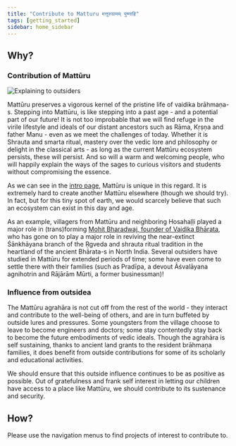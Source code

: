 ```yaml
---
title: "Contribute to Matturu मत्तूरुग्रामम् पुष्णाहि"
tags: [getting_started]
sidebar: home_sidebar
---
```


## Why?
### Contribution of Mattūru
![Explaining to outsiders](https://i.imgur.com/ZXLNs2b.jpg) 

Mattūru preserves a vigorous kernel of the pristine life of vaidika brāhmaṇa-s. Stepping into Mattūru, is like stepping into a past age - and a potential part of our future! It is not too improbable that we will find refuge in the virile lifestyle and ideals of our distant ancestors such as Rāma, Kṛṣṇa and father Manu - even as we meet the challenges of today. Whether it is Shrauta and smarta ritual, mastery over the vedic lore and philosophy or delight in the classical arts - as long as the current Mattūru ecosystem persists, these will persist. And so will a warm and welcoming people, who will happily explain the ways of the sages to curious visitors and students without compromising the essence.

As we can see in the [intro page](../index.md), Mattūru is unique in this regard. It is extremely hard to create another Mattūru elsewhere (though we should try). In fact, but for this tiny spot of earth, we would scarcely believe that such an ecosystem can exist in this day and age.

As an example, villagers from Mattūru and neighboring Hosahaḷḷi played a major role in (trans)forming [Mohit Bharadwaj, founder of Vaidika Bhārata](http://indiafacts.org/after-millenia-tradition-reborn-vaidika-bharata/), who has gone on to play a major role in reviving the near-extinct Śānkhāyana branch of the Ṛgveda and shrauta ritual tradition in the heartland of the ancient Bhārata-s in North India. Several outsiders have studied in Mattūru for extended periods of time; some have even come to settle there with their families (such as Pradīpa, a devout Āśvalāyana agnihotrin and Rājārām Mūrti, a former businessman)!

### Influence from outsidea
The Mattūru agrahāra is not cut off from the rest of the world - they interact and contribute to the well-being of others, and are in turn buffeted by outside lures and pressures. Some youngsters from the village choose to leave to become engineers and doctors; some stay contentedly stay back to become the future embodiments of vedic ideals. Though the agrahāra is self sustaining, thanks to ancient land grants to the resident brāhmaṇa families, it does benefit from outside contributions for some of its scholarly and educational activities.

We should ensure that this outside influence continues to be as positive as possible. Out of gratefulness and frank self interest in letting our children have access to a place like Mattūru, we should contribute to its sustenance and security.

## How?
Please use the navigation menus to find projects of interest to contribute to.